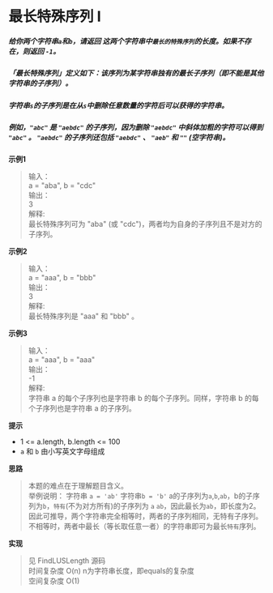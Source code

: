 # 最长特殊序列 Ⅰ

##### 给你两个字符串`a`和`b`，请返回 这两个字符串中`最长的特殊序列`的长度。如果不存在，则返回 `-1`。
##### 「最长特殊序列」定义如下：该序列为某字符串独有的最长子序列（即不能是其他字符串的子序列）。
##### 字符串`s`的子序列是在从`s`中删除任意数量的字符后可以获得的字符串。
##### 例如，`"abc"` 是 `"aebdc"` 的子序列，因为删除 `"aebdc"` 中斜体加粗的字符可以得到 `"abc"` 。 `"aebdc"` 的子序列还包括 `"aebdc"` 、 `"aeb"` 和 `""` (空字符串)。

**示例1**
> 输入：   
> a = "aba", b = "cdc"   
> 输出：   
> 3    
> 解释:    
> 最长特殊序列可为 "aba" (或 "cdc")，两者均为自身的子序列且不是对方的子序列。    

**示例2**
> 输入：   
> a = "aaa", b = "bbb"    
> 输出：   
> 3    
> 解释:    
> 最长特殊序列是 "aaa" 和 "bbb" 。    

**示例3**
> 输入：   
> a = "aaa", b = "aaa"    
> 输出：   
> -1    
> 解释:    
> 字符串 a 的每个子序列也是字符串 b 的每个子序列。同样，字符串 b 的每个子序列也是字符串 a 的子序列。    

**提示**
+ 1 <= a.length, b.length <= 100
+ `a` 和 `b` 由小写英文字母组成

**思路**
> 本题的难点在于理解题目含义。    
> 举例说明： 字符串 `a = 'ab'` 字符串`b = 'b'` a的子序列为`a`,`b`,`ab`，b的子序列为`b`，`特有`(不为对方所有)的子序列为 `a` `ab`，因此最长为`ab`，即长度为2。    
> 因此可推导，两个字符串完全相等时，两者的子序列相同，无特有子序列。 不相等时，两者中最长（等长取任意一者）的字符串即可为最长`特有`序列。    

**实现**
> 见 FindLUSLength 源码   
> 时间复杂度 O(n) n为字符串长度，即equals的复杂度     
> 空间复杂度 O(1)      